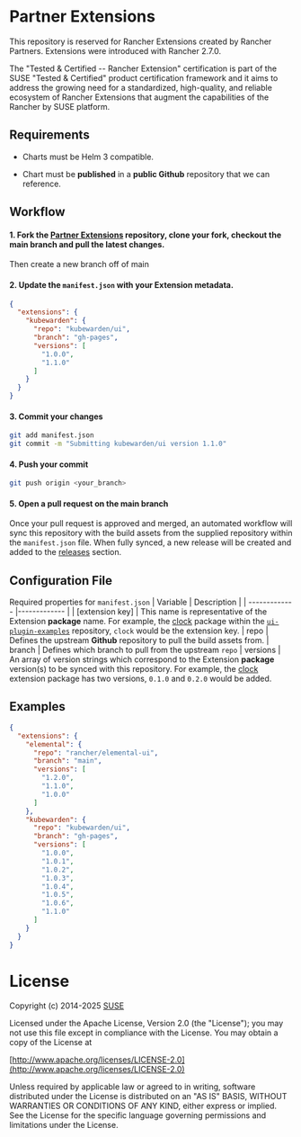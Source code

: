 # Partner Extensions

This repository is reserved for Rancher Extensions created by Rancher Partners.  Extensions were introduced with Rancher 2.7.0. 

The "Tested & Certified -- Rancher Extension" certification is part of the SUSE "Tested & Certified" product certification framework and it aims to address the growing need for a standardized, high-quality, and reliable ecosystem of Rancher Extensions that augment the capabilities of the Rancher by SUSE platform.

## Requirements

* Charts must be Helm 3 compatible.

* Chart must be **published** in a **public Github** repository that we can reference.


## Workflow

#### 1. Fork the [Partner Extensions](https://github.com/rancher/partner-charts/) repository, clone your fork, checkout the **main** branch and pull the latest changes. 
Then create a new branch off of main

#### 2. Update the `manifest.json` with your Extension metadata.

```json
{
  "extensions": {
    "kubewarden": {
      "repo": "kubewarden/ui",
      "branch": "gh-pages",
      "versions": [
        "1.0.0",
        "1.1.0"
      ]
    }
  }
}
```

#### 3. Commit your changes
```bash
git add manifest.json
git commit -m "Submitting kubewarden/ui version 1.1.0"
```

#### 4. Push your commit
```bash
git push origin <your_branch>
```

#### 5. Open a pull request on the **main** branch

Once your pull request is approved and merged, an automated workflow will sync this repository with the build assets from the supplied repository within the `manifest.json` file. When fully synced, a new release will be created and added to the [releases](https://github.com/rancher/partner-extensions/releases) section. 

## Configuration File

Required properties for `manifest.json`
| Variable | Description |
| ------------- |------------- |
| [extension key] | This name is representative of the Extension **package** name. For example, the [clock](https://github.com/rancher/ui-plugin-examples/tree/main/pkg/clock) package within the [`ui-plugin-examples`](https://github.com/rancher/ui-plugin-examples/tree/main) repository, `clock` would be the extension key.
| repo | Defines the upstream **Github** repository to pull the build assets from.
| branch | Defines which branch to pull from the upstream `repo`
| versions | An array of version strings which correspond to the Extension **package** version(s) to be synced with this repository. For example, the [clock](https://github.com/rancher/ui-plugin-examples/tree/main/charts/clock) extension package has two versions, `0.1.0` and `0.2.0` would be added.


## Examples

```json
{
  "extensions": {
    "elemental": {
      "repo": "rancher/elemental-ui",
      "branch": "main",
      "versions": [
        "1.2.0",
        "1.1.0",
        "1.0.0"
      ]
    },
    "kubewarden": {
      "repo": "kubewarden/ui",
      "branch": "gh-pages",
      "versions": [
        "1.0.0",
        "1.0.1",
        "1.0.2",
        "1.0.3",
        "1.0.4",
        "1.0.5",
        "1.0.6",
        "1.1.0"
      ]
    }
  }
}
```

License
=======
Copyright (c) 2014-2025 [SUSE](https://www.suse.com)

Licensed under the Apache License, Version 2.0 (the "License");
you may not use this file except in compliance with the License.
You may obtain a copy of the License at

[http://www.apache.org/licenses/LICENSE-2.0](http://www.apache.org/licenses/LICENSE-2.0)

Unless required by applicable law or agreed to in writing, software
distributed under the License is distributed on an "AS IS" BASIS,
WITHOUT WARRANTIES OR CONDITIONS OF ANY KIND, either express or implied.
See the License for the specific language governing permissions and
limitations under the License.